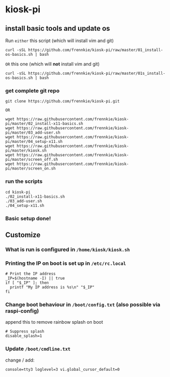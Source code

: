 # kiosk-pi

## install basic tools and update os

Run `either` this script (which will install vim and git)

```
curl -sSL https://github.com/frennkie/kiosk-pi/raw/master/01_install-os-basics.sh | bash
```

`OR` this one (which will **not** install vim and git)

```
curl -sSL https://github.com/frennkie/kiosk-pi/raw/master/01s_install-os-basics.sh | bash
```


### get complete git repo

```
git clone https://github.com/frennkie/kiosk-pi.git
```

`OR`

```
wget https://raw.githubusercontent.com/frennkie/kiosk-pi/master/02_install-x11-basics.sh
wget https://raw.githubusercontent.com/frennkie/kiosk-pi/master/03_add-user.sh
wget https://raw.githubusercontent.com/frennkie/kiosk-pi/master/04_setup-x11.sh
wget https://raw.githubusercontent.com/frennkie/kiosk-pi/master/kiosk.sh
wget https://raw.githubusercontent.com/frennkie/kiosk-pi/master/screen_off.sh
wget https://raw.githubusercontent.com/frennkie/kiosk-pi/master/screen_on.sh
```

### run the scripts

``` 
cd kiosk-pi
./02_install-x11-basics.sh
./03_add-user.sh
./04_setup-x11.sh
``` 

### Basic setup done!

## Customize

### What is run is configured in `/home/kiosk/kiosk.sh`

### Printing the IP on boot is set up in `/etc/rc.local`

```
# Print the IP address
_IP=$(hostname -I) || true
if [ "$_IP" ]; then
  printf "My IP address is %s\n" "$_IP"
fi
``` 

### Change boot behaviour in `/boot/config.txt` (also possible via raspi-config)

append this to remove rainbow splash on boot

```
# Suppress splash
disable_splash=1
```

### Update `/boot/cmdline.txt`

change / add:

```
console=tty3 loglevel=3 vi.global_cursor_default=0
```

